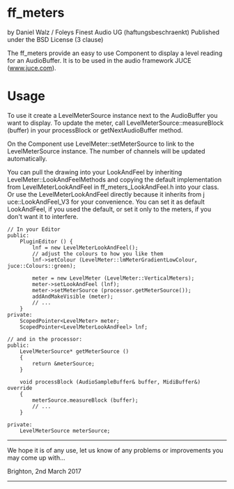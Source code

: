 
ff_meters
=========

by Daniel Walz / Foleys Finest Audio UG (haftungsbeschraenkt)
Published under the BSD License (3 clause)

The ff_meters provide an easy to use Component to display a level reading for an
AudioBuffer. It is to be used in the audio framework JUCE (www.juce.com).

Usage
=====

To use it create a LevelMeterSource instance next to the AudioBuffer you want to
display. To update the meter, call LevelMeterSource::measureBlock (buffer) in your
processBlock or getNextAudioBuffer method.

On the Component use LevelMeter::setMeterSource to link to the LevelMeterSource 
instance. The number of channels will be updated automatically.

You can pull the drawing into your LookAndFeel by inheriting LevelMeter::LookAndFeelMethods
and copying the default implementation from LevelMeterLookAndFeel in ff_meters_LookAndFeel.h
into your class. Or use the LevelMeterLookAndFeel directly because it inherits from j
uce::LookAndFeel_V3 for your convenience. You can set it as default LookAndFeel, if you 
used the default, or set it only to the meters, if you don't want it to interfere.

    // In your Editor
    public:
        PluginEditor () {
            lnf = new LevelMeterLookAndFeel();
            // adjust the colours to how you like them
            lnf->setColour (LevelMeter::lmMeterGradientLowColour, juce::Colours::green);
    
            meter = new LevelMeter (LevelMeter::VerticalMeters);
            meter->setLookAndFeel (lnf);
            meter->setMeterSource (processor.getMeterSource());
            addAndMakeVisible (meter);
            // ...
        }
    private:
        ScopedPointer<LevelMeter> meter;
        ScopedPointer<LevelMeterLookAndFeel> lnf;

    // and in the processor:
    public:
        LevelMeterSource* getMeterSource ()
        {
            return &meterSource;
        }

        void processBlock (AudioSampleBuffer& buffer, MidiBuffer&) override
        {
            meterSource.measureBlock (buffer);
            // ...
        }

    private:
        LevelMeterSource meterSource;



********************************************************************************

We hope it is of any use, let us know of any problems or improvements you may 
come up with...

Brighton, 2nd March 2017

********************************************************************************
